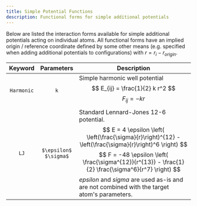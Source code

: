 ```yaml
---
title: Simple Potential Functions
description: Functional forms for simple additional potentials
---
```


Below are listed the interaction forms available for simple additional potentials acting on individual atoms. All functional forms have an implied origin / reference coordinate defined by some other means (e.g. specified when adding additional potentials to configurations) with $r = r_{i} - r_{origin}$.

|Keyword|Parameters|Description|
|:---:|:--------:|-----------|
|`Harmonic`|`k`|Simple harmonic well potential$$ E_{ij} = \frac{1}{2} k r^2 $$ $$ F_{ij} = -k r $$ |
|`LJ`|`$\epsilon$`</br>`$\sigma$`|Standard Lennard-Jones 12-6 potential. $$ E = 4 \epsilon \left( \left(\frac{\sigma}{r}\right)^{12} - \left(\frac{\sigma}{r}\right)^6 \right) $$ $$ F = -48 \epsilon \left( \frac{\sigma^{12}}{r^{13}} - \frac{1}{2} \frac{\sigma^6}{r^7} \right) $$ $epsilon$ and $sigma$ are used as-is and are not combined with the target atom's parameters.|
